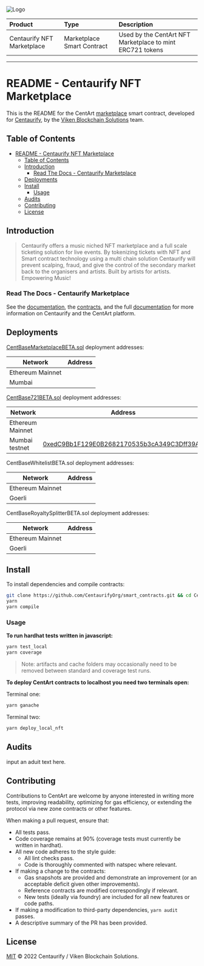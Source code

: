 ![Logo](https://www.centaurify.com/_next/image?url=%2Fimg%2Flogo%2Fcentaurify-logo.svg&w=1920&q=75)  

| Product                     | Type                       | Description                                               |
| :--------                   | :-------                   | :-------------------------                                |
| Centaurify NFT Marketplace  | Marketplace Smart Contract | Used by the CentArt NFT Marketplace to mint ERC721 tokens |

---

# README - Centaurify NFT Marketplace

This is the README for the CentArt [marketplace](https://github.com/CentaurifyOrg/smart_contracts/blob/main/contracts/NFT/Marketplace/CentBaseMarketPlaceBETA.sol) smart contract, developed for [Centaurify](https://www.centaurify.com), by the [Viken Blockchain Solutions](https://www.vikenblockchain.com) team.  

## Table of Contents

- [README - Centaurify NFT Marketplace](#readme---centaurify-nft-marketplace)
  - [Table of Contents](#table-of-contents)
  - [Introduction](#introduction)
    - [Read The Docs - Centaurify Marketplace](#read-the-docs---centaurify-marketplace)
  - [Deployments](#deployments)
  - [Install](#install)
    - [Usage](#usage)
  - [Audits](#audits)
  - [Contributing](#contributing)
  - [License](#license)

## Introduction

> Centaurify offers a music niched NFT marketplace and a full scale ticketing solution for live events.
> By tokenizing tickets with NFT and Smart contract technology using a multi chain solution Centaurify will prevent scalping, fraud, and give the control of the secondary market back to the organisers and artists.
> Built by artists for artists.  
> Empowering Music!  

### Read The Docs - Centaurify Marketplace  

See the [documentation](.), the [contracts](./contracts/NFT/Marketplace), and the full [documentation](https://) for more information on Centaurify and the CentArt platform.

## Deployments

[CentBaseMarketplaceBETA.sol](https://github.com/CentaurifyOrg/smart_contracts/blob/main/contracts/NFT/Marketplace/CentBaseMarketPlaceBETA.sol) deployment addresses:

| Network          | Address                                    |
| ---------------- | ------------------------------------------ |
| Ethereum Mainnet | []() |
| Mumbai           | []() |


[CentBase721BETA.sol](https://github.com/CentaurifyOrg/smart_contracts/blob/main/contracts/NFT/Marketplace/CentBASE721BETA.SOL) deployment addresses:

| Network          | Address                                    |
| ---------------- | ------------------------------------------ |
| Ethereum Mainnet | []() |
| Mumbai testnet   | [0xedC9Bb1F129E0B2682170535b3cA349C3Dff39A3](https://mumbai.polygonscan.com/address/0xedC9Bb1F129E0B2682170535b3cA349C3Dff39A3#code) |


CentBaseWhitelistBETA.sol deployment addresses:

| Network          | Address                                    |
| ---------------- | ------------------------------------------ |
| Ethereum Mainnet | []() |
| Goerli           | []() |

CentBaseRoyaltySplitterBETA.sol deployment addresses:

| Network          | Address                                    |
| ---------------- | ------------------------------------------ |
| Ethereum Mainnet | []() |
| Goerli           | []() |


## Install

To install dependencies and compile contracts:

```bash
git clone https://github.com/CentaurifyOrg/smart_contracts.git && cd CentArt
yarn
yarn compile
```

### Usage

**To run hardhat tests written in javascript:**

```bash
yarn test_local
yarn coverage
```

> Note: artifacts and cache folders may occasionally need to be removed between standard and coverage test runs.


**To deploy CentArt contracts to localhost you need two terminals open:**

Terminal one:

```bash
yarn ganache
```

Terminal two:  

```bash
yarn deploy_local_nft
```

## Audits

input an aduit text here.

## Contributing

Contributions to CentArt are welcome by anyone interested in writing more tests, improving readability, optimizing for gas efficiency, or extending the protocol via new zone contracts or other features.

When making a pull request, ensure that:

- All tests pass.
- Code coverage remains at 90% (coverage tests must currently be written in hardhat).
- All new code adheres to the style guide:
  - All lint checks pass.
  - Code is thoroughly commented with natspec where relevant.
- If making a change to the contracts:
  - Gas snapshots are provided and demonstrate an improvement (or an acceptable deficit given other improvements).
  - Reference contracts are modified correspondingly if relevant.
  - New tests (ideally via foundry) are included for all new features or code paths.
- If making a modification to third-party dependencies, `yarn audit` passes.
- A descriptive summary of the PR has been provided.

## License

[MIT](LICENSE) © 2022 Centaurify / Viken Blockchain Solutions.
